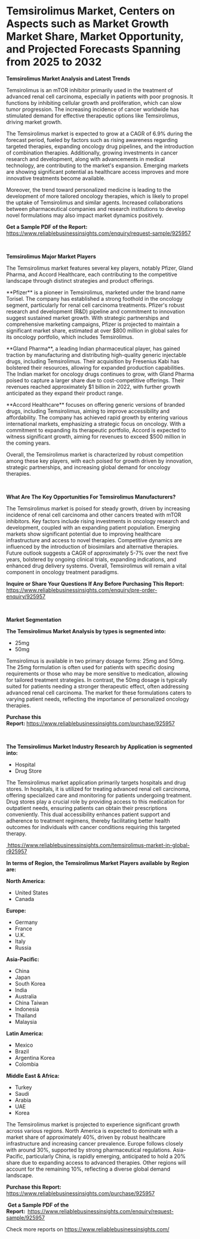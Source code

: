 <p><h1>Temsirolimus Market, Centers on Aspects such as Market Growth Market Share, Market Opportunity, and Projected Forecasts Spanning from 2025 to 2032</h1></p><p><strong>Temsirolimus Market Analysis and Latest Trends</strong></p>
<p><p>Temsirolimus is an mTOR inhibitor primarily used in the treatment of advanced renal cell carcinoma, especially in patients with poor prognosis. It functions by inhibiting cellular growth and proliferation, which can slow tumor progression. The increasing incidence of cancer worldwide has stimulated demand for effective therapeutic options like Temsirolimus, driving market growth.</p><p>The Temsirolimus market is expected to grow at a CAGR of 6.9% during the forecast period, fueled by factors such as rising awareness regarding targeted therapies, expanding oncology drug pipelines, and the introduction of combination therapies. Additionally, growing investments in cancer research and development, along with advancements in medical technology, are contributing to the market's expansion. Emerging markets are showing significant potential as healthcare access improves and more innovative treatments become available. </p><p>Moreover, the trend toward personalized medicine is leading to the development of more tailored oncology therapies, which is likely to propel the uptake of Temsirolimus and similar agents. Increased collaborations between pharmaceutical companies and research institutions to develop novel formulations may also impact market dynamics positively.</p></p>
<p><strong>Get a Sample PDF of the Report:&nbsp;</strong> <a href="https://www.reliablebusinessinsights.com/enquiry/request-sample/925957?utm_campaign=2290&utm_medium=2&utm_source=Github&utm_content=ia&utm_term=08032025&utm_id=temsirolimus">https://www.reliablebusinessinsights.com/enquiry/request-sample/925957</a></p>
<p>&nbsp;</p>
<p><strong>Temsirolimus Major Market Players</strong></p>
<p><p>The Temsirolimus market features several key players, notably Pfizer, Gland Pharma, and Accord Healthcare, each contributing to the competitive landscape through distinct strategies and product offerings.</p><p>**Pfizer** is a pioneer in Temsirolimus, marketed under the brand name Torisel. The company has established a strong foothold in the oncology segment, particularly for renal cell carcinoma treatments. Pfizer's robust research and development (R&D) pipeline and commitment to innovation suggest sustained market growth. With strategic partnerships and comprehensive marketing campaigns, Pfizer is projected to maintain a significant market share, estimated at over $800 million in global sales for its oncology portfolio, which includes Temsirolimus.</p><p>**Gland Pharma**, a leading Indian pharmaceutical player, has gained traction by manufacturing and distributing high-quality generic injectable drugs, including Temsirolimus. Their acquisition by Fresenius Kabi has bolstered their resources, allowing for expanded production capabilities. The Indian market for oncology drugs continues to grow, with Gland Pharma poised to capture a larger share due to cost-competitive offerings. Their revenues reached approximately $1 billion in 2022, with further growth anticipated as they expand their product range.</p><p>**Accord Healthcare** focuses on offering generic versions of branded drugs, including Temsirolimus, aiming to improve accessibility and affordability. The company has achieved rapid growth by entering various international markets, emphasizing a strategic focus on oncology. With a commitment to expanding its therapeutic portfolio, Accord is expected to witness significant growth, aiming for revenues to exceed $500 million in the coming years.</p><p>Overall, the Temsirolimus market is characterized by robust competition among these key players, with each poised for growth driven by innovation, strategic partnerships, and increasing global demand for oncology therapies.</p></p>
<p>&nbsp;</p>
<p><strong>What Are The Key Opportunities For Temsirolimus Manufacturers?</strong></p>
<p><p>The Temsirolimus market is poised for steady growth, driven by increasing incidence of renal cell carcinoma and other cancers treated with mTOR inhibitors. Key factors include rising investments in oncology research and development, coupled with an expanding patient population. Emerging markets show significant potential due to improving healthcare infrastructure and access to novel therapies. Competitive dynamics are influenced by the introduction of biosimilars and alternative therapies. Future outlook suggests a CAGR of approximately 5-7% over the next five years, bolstered by ongoing clinical trials, expanding indications, and enhanced drug delivery systems. Overall, Temsirolimus will remain a vital component in oncology treatment paradigms.</p></p>
<p><strong>Inquire or Share Your Questions If Any Before Purchasing This Report:</strong> <a href="https://www.reliablebusinessinsights.com/enquiry/pre-order-enquiry/925957?utm_campaign=2290&utm_medium=2&utm_source=Github&utm_content=ia&utm_term=08032025&utm_id=temsirolimus">https://www.reliablebusinessinsights.com/enquiry/pre-order-enquiry/925957</a></p>
<p>&nbsp;</p>
<p><strong>Market Segmentation</strong></p>
<p><strong>The Temsirolimus Market Analysis by types is segmented into:</strong></p>
<p><ul><li>25mg</li><li>50mg</li></ul></p>
<p><p>Temsirolimus is available in two primary dosage forms: 25mg and 50mg. The 25mg formulation is often used for patients with specific dosing requirements or those who may be more sensitive to medication, allowing for tailored treatment strategies. In contrast, the 50mg dosage is typically suited for patients needing a stronger therapeutic effect, often addressing advanced renal cell carcinoma. The market for these formulations caters to varying patient needs, reflecting the importance of personalized oncology therapies.</p></p>
<p><strong>Purchase this Report:&nbsp;</strong><a href="https://www.reliablebusinessinsights.com/purchase/925957?utm_campaign=2290&utm_medium=2&utm_source=Github&utm_content=ia&utm_term=08032025&utm_id=temsirolimus">https://www.reliablebusinessinsights.com/purchase/925957</a></p>
<p>&nbsp;</p>
<p><strong>The Temsirolimus Market Industry Research by Application is segmented into:</strong></p>
<p><ul><li>Hospital</li><li>Drug Store</li></ul></p>
<p><p>The Temsirolimus market application primarily targets hospitals and drug stores. In hospitals, it is utilized for treating advanced renal cell carcinoma, offering specialized care and monitoring for patients undergoing treatment. Drug stores play a crucial role by providing access to this medication for outpatient needs, ensuring patients can obtain their prescriptions conveniently. This dual accessibility enhances patient support and adherence to treatment regimens, thereby facilitating better health outcomes for individuals with cancer conditions requiring this targeted therapy.</p></p>
<p><a href="https://www.reliablebusinessinsights.com/temsirolimus-market-in-global-r925957?utm_campaign=2290&utm_medium=2&utm_source=Github&utm_content=ia&utm_term=08032025&utm_id=temsirolimus">&nbsp;https://www.reliablebusinessinsights.com/temsirolimus-market-in-global-r925957</a></p>
<p><strong>In terms of Region, the Temsirolimus Market Players available by Region are:</strong></p>
<p>
    <p> <strong> North America: </strong>
        <ul>
            <li>United States</li>
            <li>Canada</li>
        </ul>
        </p> 
    <p> <strong> Europe: </strong>
        <ul>
            <li>Germany</li>
            <li>France</li>
            <li>U.K.</li>
            <li>Italy</li>
            <li>Russia</li>
        </ul>
        </p> 
    <p> <strong> Asia-Pacific: </strong>
        <ul>
            <li>China</li>
            <li>Japan</li>
            <li>South Korea</li>
            <li>India</li>
            <li>Australia</li>
            <li>China Taiwan</li>
            <li>Indonesia</li>
            <li>Thailand</li>
            <li>Malaysia</li>
        </ul>
        </p> 
    <p> <strong> Latin America: </strong>
        <ul>
            <li>Mexico</li>
            <li>Brazil</li>
            <li>Argentina Korea</li>
            <li>Colombia</li>
        </ul>
        </p> 
    <p> <strong> Middle East & Africa: </strong>
        <ul>
            <li>Turkey</li>
            <li>Saudi</li>
            <li>Arabia</li>
            <li>UAE</li>
            <li>Korea</li>
        </ul>
    </p>
    </p>
<p><p>The Temsirolimus market is projected to experience significant growth across various regions. North America is expected to dominate with a market share of approximately 40%, driven by robust healthcare infrastructure and increasing cancer prevalence. Europe follows closely with around 30%, supported by strong pharmaceutical regulations. Asia-Pacific, particularly China, is rapidly emerging, anticipated to hold a 20% share due to expanding access to advanced therapies. Other regions will account for the remaining 10%, reflecting a diverse global demand landscape.</p></p>
<p><strong>Purchase this Report: </strong><a href="https://www.reliablebusinessinsights.com/purchase/925957?utm_campaign=2290&utm_medium=2&utm_source=Github&utm_content=ia&utm_term=08032025&utm_id=temsirolimus">https://www.reliablebusinessinsights.com/purchase/925957</a></p>
<p>&nbsp;<strong>Get a Sample PDF of the Report:&nbsp;&nbsp;</strong><a href="https://www.reliablebusinessinsights.com/enquiry/request-sample/925957?utm_campaign=2290&utm_medium=2&utm_source=Github&utm_content=ia&utm_term=08032025&utm_id=temsirolimus">https://www.reliablebusinessinsights.com/enquiry/request-sample/925957</a></p>
<p><strong></strong></p>
<p>Check more reports on <a href="https://www.reliablebusinessinsights.com/?utm_campaign=2290&utm_medium=2&utm_source=Github&utm_content=ia&utm_term=08032025&utm_id=temsirolimus">https://www.reliablebusinessinsights.com/</a></p>